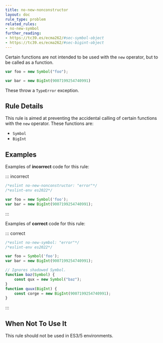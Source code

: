 ```yaml
---
title: no-new-nonconstructor
layout: doc
rule_type: problem
related_rules:
- no-new-symbol
further_reading:
- https://tc39.es/ecma262/#sec-symbol-object
- https://tc39.es/ecma262/#sec-bigint-object
---
```




Certain functions are not intended to be used with the `new` operator, but to be called as a function.

```js
var foo = new Symbol("foo");
```

```js
var bar = new BigInt(9007199254740991)
```

These throw a `TypeError` exception.

## Rule Details

This rule is aimed at preventing the accidental calling of certain functions with the `new` operator. These functions are:

* `Symbol`
* `BigInt`

## Examples

Examples of **incorrect** code for this rule:

::: incorrect

```js
/*eslint no-new-nonconstructor: "error"*/
/*eslint-env es2022*/

var foo = new Symbol('foo');
var bar = new BigInt(9007199254740991);
```

:::

Examples of **correct** code for this rule:

::: correct

```js
/*eslint no-new-symbol: "error"*/
/*eslint-env es2022*/

var foo = Symbol('foo');
var bar = new BigInt(9007199254740991);

// Ignores shadowed Symbol.
function baz(Symbol) {
    const qux = new Symbol("baz");
}
function quux(BigInt) {
    const corge = new BigInt(9007199254740991);
}

```

:::

## When Not To Use It

This rule should not be used in ES3/5 environments.
